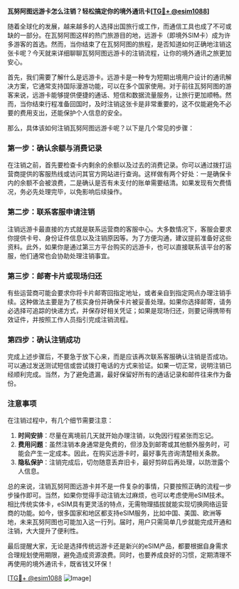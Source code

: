 **瓦努阿图远游卡怎么注销？轻松搞定你的境外通讯卡[[TG💪+ @esim1088](https://t.me/s/esim1088)]**

随着全球化的发展，越来越多的人选择出国旅行或工作，而通信工具也成了不可或缺的一部分。在瓦努阿图这样的热门旅游目的地，远游卡（即境外SIM卡）成为许多游客的首选。然而，当你结束了在瓦努阿图的旅程，是否知道如何正确地注销这张卡呢？今天就来详细聊聊瓦努阿图远游卡的注销流程，让你的境外通讯之旅更加安心。

首先，我们需要了解什么是远游卡。远游卡是一种专为短期出境用户设计的通讯解决方案，它通常支持国际漫游功能，可以在多个国家使用。对于前往瓦努阿图的游客来说，远游卡能够提供便捷的通话、短信和数据流量服务，让旅行更加顺畅。然而，当你结束行程准备回国时，及时注销这张卡是非常重要的，这不仅能避免不必要的费用支出，还能保护个人信息的安全。

那么，具体该如何注销瓦努阿图远游卡呢？以下是几个常见的步骤：

### **第一步：确认余额与消费记录**
在注销之前，首先要检查卡内剩余的余额以及过去的消费记录。你可以通过拨打运营商提供的客服热线或访问其官方网站进行查询。这样做有两个好处：一是确保卡内的余额不会被浪费，二是确认是否有未支付的账单需要结清。如果发现有欠费情况，务必先处理完毕，以免影响后续操作。

### **第二步：联系客服申请注销**
注销远游卡最直接的方式就是联系运营商的客服中心。大多数情况下，客服会要求你提供卡号、身份证件信息以及注销原因等。为了方便沟通，建议提前准备好这些资料。此外，如果你是通过第三方平台购买的远游卡，也可以直接联系该平台的客服，他们通常也会协助处理注销事宜。

### **第三步：邮寄卡片或现场归还**
有些运营商可能会要求你将卡片邮寄回指定地址，或者亲自到指定网点办理注销手续。这种做法主要是为了核实身份并确保卡片被妥善处理。如果你选择邮寄，请务必选择可追踪的快递方式，并保存好相关凭证；如果是现场归还，则要记得携带有效证件，并按照工作人员指引完成注销流程。

### **第四步：确认注销成功**
完成上述步骤后，不要急于放下心来，而是应该再次联系客服确认注销是否成功。可以通过发送测试短信或尝试拨打电话的方式来验证。如果一切正常，说明注销已经顺利完成。当然，为了避免遗漏，最好保留好所有的通话记录和邮件往来作为备份。

### **注意事项**
在注销过程中，有几个细节需要注意：
1. **时间安排**：尽量在离境前几天就开始办理注销，以免因行程紧张而忘记。
2. **费用问题**：虽然注销本身通常是免费的，但涉及到邮寄或其他额外服务时，可能会产生一定成本。因此，在购买远游卡时，最好事先咨询清楚相关条款。
3. **隐私保护**：注销完成后，切勿随意丢弃旧卡，最好剪碎后再处理，以防泄露个人信息。

总的来说，注销瓦努阿图远游卡并不是一件复杂的事情，只要按照正确的流程一步步操作即可。当然，如果你觉得手动注销太过麻烦，也可以考虑使用eSIM技术。相比传统实体卡，eSIM具有更灵活的特点，无需物理插拔就能实现切换网络运营商的功能。如今，很多国家和地区都支持eSIM服务，比如中国、美国、欧洲等地，未来瓦努阿图也可能加入这一行列。届时，用户只需简单几步就能完成开通和注销，大大提升了便利性。

最后提醒大家，无论是选择传统远游卡还是新兴的eSIM产品，都要根据自身需求合理规划使用期限，避免造成资源浪费。同时，也要养成良好的习惯，定期清理不再使用的境外通讯卡，既省钱又环保！

[[TG💪+ @esim1088](https://t.me/s/esim1088) ![Image](https://i.postimg.cc/4NQfJmqS/Snipaste-2025-05-13-00-14-12.png)]